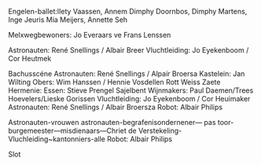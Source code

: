 
Engelen-ballet:lIety Vaassen, Annem
Dimphy Doornbos, Dimphy Martens, Inge Jeuris
Mia Meijers, Annette Seh

 
Melxwegbewoners: Jo Everaars ve Frans Lenssen

Astronauten: René Snellings / Albair Breer
Vluchtleiding: Jo Eyekenboom / Cor Heutmek

Bachusscéne
Astronauten: René Snellings / Alpair Broersa
Kastelein: Jan Wilting
Obers: Wim Hanssen / Hennie Vosdellen
Rott Weiss
Zaete Hermenie:
Essen: Stieve Prengel
Sajelbent
Wijnmakers: Paul Daemen/Trees Hoevelers/Lieske Gorissen
Vluchtleiding: Jo Eyekenboom / Cor Heuimaker
Astronauten: René Snellings / Albair Broersza
Robot: Albair Philips

Astronauten-vrouwen astronauten-begrafenisondernener—
pas toor-burgemeester—misdienaars—Chriet de
Verstekeling-Vluchleiding~kantonniers-alle
Robot: Albair Philips

Slot